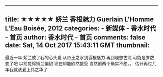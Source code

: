 
---
title: ★★★★★ 娇兰 香根魅力 Guerlain L'Homme L'Eau Boisée, 2012
categories: 
    - 新媒体
    - 香水时代 - 首页
author: 香水时代 - 首页
comments: false
date: Sat, 14 Oct 2017 15:43:11 GMT
thumbnail: 
---

<div>   
最近一年 娇兰成了我的心头爱
从帝王之水到香根魅力 再到理想古龙 可能是岁数变了吧 以前觉得娇兰偏甜 现在却能欣然接受 当然前两个确实不甜。。
估计再过几年我就该爱上伟之华了  
</div>
            
